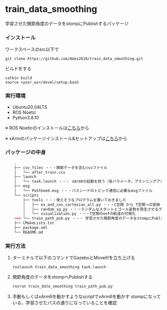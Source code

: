 # train_data_smoothing
学習させた関節角度のデータをstompにPublishするパッケージ

### インストール
ワークスペースのsrc以下で
```
git clone https://github.com/Amos2610/train_data_smoothing.git
```
ビルドをする
```
catkin build
source <your_ws>/devel/setup.bash
```

### 実行環境
+ Ubuntu20.04LTS
+ ROS Noetic
+ Python3.8.10

※ ROS Noeticのインストールは[こちら](https://qiita.com/vivy/items/7f8d932350175e8c0858)から

※ xArmのパッケージインストール&セットアップは[こちら](https://github.com/hiroarkMani/xArm_manipulation)から

### パッケージの中身
```r
    .
    ├── csv_files ・・・関節データを含むcsvファイル
    │   └── after_train.csv
    ├── launch
    │   └── task.launch ・・・ xArm6の起動を担う（各パラメータ，プランニングアルゴリズムの設定等できるようになっている）
    ├── msg
    │   └── PathSeed.msg ・・・パスシードのトピック通信に必要なmsgファイル
    └── scripts
        ├── tools ・・・使えそうなプログラムを置いておきました
        │   ├── ex_and_con_cartesian_all.py ・・・C空間 から T空間への変換
        │   ├── random_sg.py ・・・ランダムなスタートとゴール姿勢を発生させるプログラム
        │   └── visualization.py ・・・T空間のeefの軌道の可視化
    >>> └── train_path_pub.py ・・・ 学習させた関節角度のデータをstompにPublishするファイル
    ├── CMakeLists.txt 
    ├── package.xml
    └── README.md
```
### 実行方法
1. ターミナルで以下のコマンドでGazeboとMoveIt!を立ち上げる

    ```
    roslaunch train_data_smoothing task.launch
    ```
2. 関節角度のデータをstompへPublishする
   
    ```bash
    rosrun train_data_smoothing train_path_pub.py
    ```
3. 手動もしくはxArm6を動かすようなscriptでxArm6を動かす
   stompになっている，学習させたパスの通りになっていることを確認

